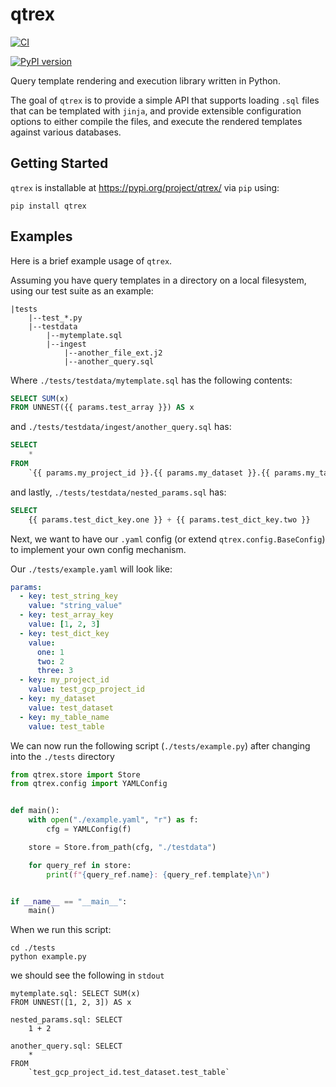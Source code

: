 # qtrex
[![CI](https://github.com/bradleybonitatibus/qtrex/actions/workflows/ci.yml/badge.svg)](https://github.com/bradleybonitatibus/qtrex/actions/workflows/ci.yml)

[![PyPI version](https://badge.fury.io/py/qtrex.svg)](https://badge.fury.io/py/qtrex)

Query template rendering and execution library written in Python.

The goal of `qtrex` is to provide a simple API that supports loading `.sql`
files that can be templated with `jinja`, and provide extensible configuration
options to either compile the files, and execute the rendered templates against
various databases.

## Getting Started

`qtrex` is installable at https://pypi.org/project/qtrex/ via `pip` using:

```
pip install qtrex
```

## Examples

Here is a brief example usage of `qtrex`. 

Assuming you have query templates in a directory on a local filesystem, using
our test suite as an example:

```text
|tests
    |--test_*.py
    |--testdata
        |--mytemplate.sql
        |--ingest
            |--another_file_ext.j2
            |--another_query.sql
```

Where `./tests/testdata/mytemplate.sql` has the following contents:
```sql
SELECT SUM(x)
FROM UNNEST({{ params.test_array }}) AS x
```
and `./tests/testdata/ingest/another_query.sql` has:

```sql
SELECT
    *
FROM
    `{{ params.my_project_id }}.{{ params.my_dataset }}.{{ params.my_table }}`
```
and lastly, `./tests/testdata/nested_params.sql` has:
```sql
SELECT
    {{ params.test_dict_key.one }} + {{ params.test_dict_key.two }}
```

Next, we want to have our `.yaml` config (or extend `qtrex.config.BaseConfig`)
to implement your own config mechanism.

Our `./tests/example.yaml` will look like:
```yaml
params:
  - key: test_string_key
    value: "string_value"
  - key: test_array_key
    value: [1, 2, 3]
  - key: test_dict_key
    value:
      one: 1
      two: 2
      three: 3
  - key: my_project_id
    value: test_gcp_project_id
  - key: my_dataset
    value: test_dataset
  - key: my_table_name
    value: test_table
```

We can now run the following script (`./tests/example.py`) after changing
into the `./tests` directory
```python
from qtrex.store import Store
from qtrex.config import YAMLConfig


def main():
    with open("./example.yaml", "r") as f:
        cfg = YAMLConfig(f)

    store = Store.from_path(cfg, "./testdata")

    for query_ref in store:
        print(f"{query_ref.name}: {query_ref.template}\n")


if __name__ == "__main__":
    main()

```

When we run this script:
```shell
cd ./tests
python example.py
```
we should see the following in `stdout`

```text
mytemplate.sql: SELECT SUM(x)
FROM UNNEST([1, 2, 3]) AS x

nested_params.sql: SELECT
    1 + 2

another_query.sql: SELECT
    *
FROM
    `test_gcp_project_id.test_dataset.test_table`

```